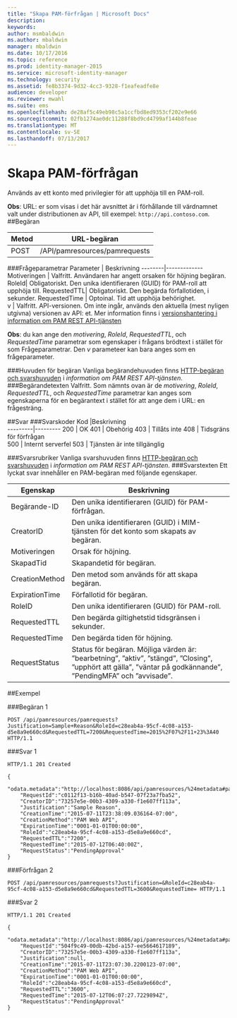 ```yaml
---
title: "Skapa PAM-förfrågan | Microsoft Docs"
description: 
keywords: 
author: msmbaldwin
ms.author: mbaldwin
manager: mbaldwin
ms.date: 10/17/2016
ms.topic: reference
ms.prod: identity-manager-2015
ms.service: microsoft-identity-manager
ms.technology: security
ms.assetid: fe8b3374-9d32-4cc3-9328-f1eafeadfe8e
audience: developer
ms.reviewer: mwahl
ms.suite: ems
ms.openlocfilehash: de28af5c49eb98c5a1ccfbd8ed9353cf202e9e66
ms.sourcegitcommit: 02fb1274ae0dc11288f8bd9cd4799af144b8feae
ms.translationtype: MT
ms.contentlocale: sv-SE
ms.lasthandoff: 07/13/2017
---
```

# <a name="create-pam-request"></a>Skapa PAM-förfrågan
Används av ett konto med privilegier för att upphöja till en PAM-roll.

**Obs**: URL: er som visas i det här avsnittet är i förhållande till värdnamnet valt under distributionen av API, till exempel: `http://api.contoso.com`.
##<a name="request"></a>Begäran


Metod  |URL-begäran  
---------|---------
POST     |/API/pamresources/pamrequests

###<a name="query-parameters"></a>Frågeparametrar
Parameter | Beskrivning
--------|-------------
Motiveringen | Valfritt. Användaren har angett orsaken för höjning begäran.
RoleId| Obligatoriskt. Den unika identifieraren (GUID) för PAM-roll att upphöja till.
RequestedTTL| Obligatoriskt. Den begärda förfallotiden, i sekunder.
RequestedTime | Optoinal. Tid att upphöja behörighet.  
v | Valfritt. API-versionen. Om inte ingår, används den aktuella (mest nyligen utgivna) versionen av API: et. Mer information finns i [versionshantering i information om PAM REST API-tjänsten](privileged-access-management-rest-api-service-details.md#versioning)

**Obs**: du kan ange den *motivering*, *RoleId*, *RequestedTTL*, och *RequestedTime* parametrar som egenskaper i frågans brödtext i stället för som Frågeparametrar. Den *v* parameteer kan bara anges som en frågeparameter.

###<a name="request-headers"></a>Huvuden för begäran
Vanliga begärandehuvuden finns [HTTP-begäran och svarshuvuden](privileged-access-management-rest-api-service-details.md#http-request-and-response-headers) i *information om PAM REST API-tjänsten*.
###<a name="request-body"></a>Begärandetexten
Valfritt. Som nämnts ovan är de *motivering*, *RoleId*, *RequestedTTL*, och *RequestedTime* parametrar kan anges som egenskaperna för en begärantext i stället för att ange dem i URL: en frågesträng.

##<a name="response"></a>Svar
###<a name="response-codes"></a>Svarskoder
Kod  |Beskrivning  
---------|---------
200 | OK
401 | Obehörig
403 | Tillåts inte
408 | Tidsgräns för förfrågan   
500 | Internt serverfel
503 | Tjänsten är inte tillgänglig

###<a name="response-headers"></a>Svarsrubriker
Vanliga svarshuvuden finns [HTTP-begäran och svarshuvuden](privileged-access-management-rest-api-service-details.md#http-request-and-response-headers) i *information om PAM REST API-tjänsten*.
###<a name="response-body"></a>Svarstexten
Ett lyckat svar innehåller en PAM-begäran med följande egenskaper.

Egenskap | Beskrivning
--------|-------------
Begärande-ID | Den unika identifieraren (GUID) för PAM-förfrågan.
CreatorID | Den unika identifieraren (GUID) i MIM-tjänsten för det konto som skapats av begäran.
Motiveringen | Orsak för höjning.
SkapadTid | Skapandetid för begäran.
CreationMethod | Den metod som används för att skapa begäran.
ExpirationTime | Förfallotid för begäran.
RoleID| Den unika identifieraren (GUID) för PAM-roll.
RequestedTTL | Den begärda giltighetstid tidsgränsen i sekunder.
RequestedTime | Den begärda tiden för höjning.
RequestStatus | Status för begäran. Möjliga värden är: ”bearbetning”, ”aktiv”, ”stängd”, ”Closing”, ”upphört att gälla”, ”väntar på godkännande”, ”PendingMFA” och ”avvisade”.

##<a name="example"></a>Exempel

###<a name="request-1"></a>Begäran 1
```
POST /api/pamresources/pamrequests?Justification=Sample+Reason&RoleId=c28eab4a-95cf-4c08-a153-d5e8a9e660cd&RequestedTTL=7200&RequestedTime=2015%2F07%2F11+23%3A40 HTTP/1.1
```
###<a name="response-1"></a>Svar 1
```
HTTP/1.1 201 Created

{  
    "odata.metadata":"http://localhost:8086/api/pamresources/%24metadata#pamrequests/@Element",
    "RequestId":"c0112f13-b16b-40ad-b547-07f23a7fba52",
    "CreatorID":"73257e5e-00b3-4309-a330-f1e607ff113a",
    "Justification":"Sample Reason",
    "CreationTime":"2015-07-11T23:38:09.036164-07:00",
    "CreationMethod":"PAM Web API",
    "ExpirationTime":"0001-01-01T00:00:00",
    "RoleId":"c28eab4a-95cf-4c08-a153-d5e8a9e660cd",
    "RequestedTTL":"7200",
    "RequestedTime":"2015-07-12T06:40:00Z",
    "RequestStatus":"PendingApproval"
}
```       

###<a name="request-2"></a>Förfrågan 2
```
POST /api/pamresources/pamrequests?Justification=&RoleId=c28eab4a-95cf-4c08-a153-d5e8a9e660cd&RequestedTTL=3600&RequestedTime= HTTP/1.1
```
###<a name="response-2"></a>Svar 2
```
HTTP/1.1 201 Created

{
    "odata.metadata":"http://localhost:8086/api/pamresources/%24metadata#pamrequests/@Element",
    "RequestId":"504f9c49-00db-42bd-a157-ee5664617189",
    "CreatorID":"73257e5e-00b3-4309-a330-f1e607ff113a",
    "Justification":null,
    "CreationTime":"2015-07-11T23:07:30.2200123-07:00",
    "CreationMethod":"PAM Web API",
    "ExpirationTime":"0001-01-01T00:00:00",
    "RoleId":"c28eab4a-95cf-4c08-a153-d5e8a9e660cd",
    "RequestedTTL":"3600",
    "RequestedTime":"2015-07-12T06:07:27.7229894Z",
    "RequestStatus":"PendingApproval"
}
```       
